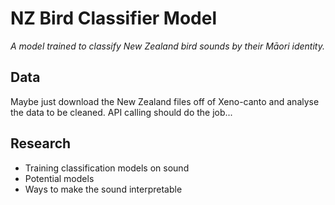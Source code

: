 # NZ Bird Classifier Model
*A model trained to classify New Zealand bird sounds by their Māori identity.*

## Data
Maybe just download the New Zealand files off of Xeno-canto and analyse the data to be cleaned. API calling should do the job...

## Research
- Training classification models on sound
- Potential models
- Ways to make the sound interpretable

